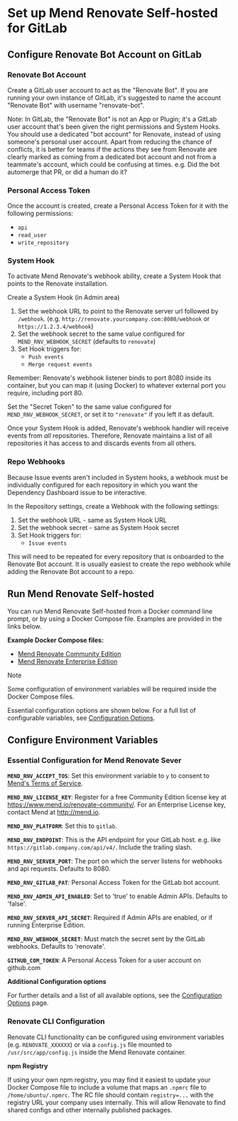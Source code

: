 # Set up Mend Renovate Self-hosted for GitLab

## Configure Renovate Bot Account on GitLab

### Renovate Bot Account

Create a GitLab user account to act as the "Renovate Bot".
If you are running your own instance of GitLab, it's suggested to name the account "Renovate Bot" with username "renovate-bot".

Note: In GitLab, the "Renovate Bot" is not an App or Plugin; it's a GitLab user account that's been given the right permissions and System Hooks.
You should use a dedicated "bot account" for Renovate, instead of using someone's personal user account.
Apart from reducing the chance of conflicts, it is better for teams if the actions they see from Renovate are clearly marked as coming from a dedicated bot account and not from a teammate's account, which could be confusing at times.
e.g. Did the bot automerge that PR, or did a human do it?

### Personal Access Token

Once the account is created, create a Personal Access Token for it with the following permissions:
  * `api`
  * `read_user`
  * `write_repository`

### System Hook

To activate Mend Renovate's webhook ability, create a System Hook that points to the Renovate installation.

Create a System Hook (in Admin area)

1. Set the webhook URL to point to the Renovate server url followed by `/webhook`. (e.g. `http://renovate.yourcompany.com:8080/webhook` or `https://1.2.3.4/webhook`)
2. Set the webhook secret to the same value configured for `MEND_RNV_WEBHOOK_SECRET` (defaults to `renovate`)
3. Set Hook triggers for:
   * `Push events`
   * `Merge request events`

Remember: Renovate's webhook listener binds to port 8080 inside its container, but you can map it (using Docker) to whatever external port you require, including port 80.

Set the "Secret Token" to the same value configured for `MEND_RNV_WEBHOOK_SECRET`, or set it to `"renovate"` if you left it as default.

Once your System Hook is added, Renovate's webhook handler will receive events from _all_ repositories.
Therefore, Renovate maintains a list of all repositories it has access to and discards events from all others.

### Repo Webhooks

Because Issue events aren't included in System hooks, a webhook must be individually configured for each repository in which you want the Dependency Dashboard issue to be interactive.

In the Repository settings, create a Webhook with the following settings:
1. Set the webhook URL - same as System Hook URL
2. Set the webhook secret - same as System Hook secret
3. Set Hook triggers for:
    * `Issue events`

This will need to be repeated for every repository that is onboarded to the Renovate Bot account.
It is usually easiest to create the repo webhook while adding the Renovate Bot account to a repo.

## Run Mend Renovate Self-hosted

You can run Mend Renovate Self-hosted from a Docker command line prompt, or by using a Docker Compose file. Examples are provided in the links below.

**Example Docker Compose files:**

- [Mend Renovate Community Edition](../examples/docker-compose/renovate-ce.yml)
- [Mend Renovate Enterprise Edition](../examples/docker-compose/renovate-ee.yml)

> [!NOTE]
>
> Some configuration of environment variables will be required inside the Docker Compose files.
>
> Essential configuration options are shown below. For a full list of configurable variables, see [Configuration Options](configuration-options.md).

## Configure Environment Variables

### Essential Configuration for Mend Renovate Sever

**`MEND_RNV_ACCEPT_TOS`**: Set this environment variable to `y` to consent to [Mend's Terms of Service](https://www.mend.io/terms-of-service/).

**`MEND_RNV_LICENSE_KEY`**: Register for a free Community Edition license key at https://www.mend.io/renovate-community/. For an Enterprise License key, contact Mend at http://mend.io.

**`MEND_RNV_PLATFORM`**: Set this to `gitlab`.

**`MEND_RNV_ENDPOINT`**: This is the API endpoint for your GitLab host. e.g. like `https://gitlab.company.com/api/v4/`. Include the trailing slash.

**`MEND_RNV_SERVER_PORT`**: The port on which the server listens for webhooks and api requests. Defaults to 8080.

**`MEND_RNV_GITLAB_PAT`**: Personal Access Token for the GitLab bot account.

**`MEND_RNV_ADMIN_API_ENABLED`**: Set to 'true' to enable Admin APIs. Defaults to 'false'.

**`MEND_RNV_SERVER_API_SECRET`**: Required if Admin APIs are enabled, or if running Enterprise Edition.

**`MEND_RNV_WEBHOOK_SECRET`**: Must match the secret sent by the GitLab webhooks. Defaults to 'renovate'.

**`GITHUB_COM_TOKEN`**: A Personal Access Token for a user account on github.com

**Additional Configuration options**

For further details and a list of all available options, see the [Configuration Options](configuration-options.md) page.

### Renovate CLI Configuration

Renovate CLI functionality can be configured using environment variables (e.g. `RENOVATE_XXXXXX`) or via a `config.js` file mounted to `/usr/src/app/config.js` inside the Mend Renovate container.

**npm Registry**

If using your own npm registry, you may find it easiest to update your Docker Compose file to include a volume that maps an `.npmrc` file to `/home/ubuntu/.npmrc`. The RC file should contain `registry=...` with the registry URL your company uses internally. This will allow Renovate to find shared configs and other internally published packages.
